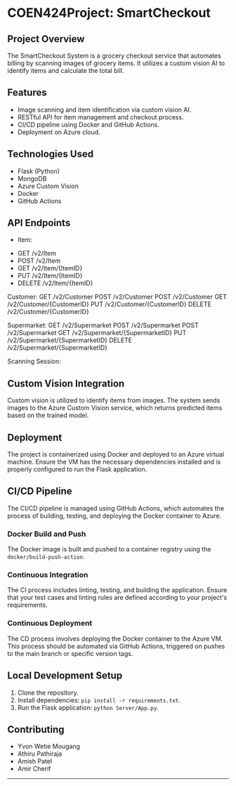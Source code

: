 # COEN424Project: SmartCheckout

## Project Overview
The SmartCheckout System is a grocery checkout service that automates billing by scanning images of grocery items. It utilizes a custom vision AI to identify items and calculate the total bill.

## Features
- Image scanning and item identification via custom vision AI.
- RESTful API for item management and checkout process.
- CI/CD pipeline using Docker and GitHub Actions.
- Deployment on Azure cloud.

## Technologies Used
- Flask (Python)
- MongoDB
- Azure Custom Vision
- Docker
- GitHub Actions

## API Endpoints
* Item:
- GET /v2/Item
- POST /v2/Item
- GET /v2/Item/{ItemID}
- PUT /v2/Item/{ItemID}
- DELETE /v2/Item/{ItemID}

Customer:
GET /v2/Customer
POST /v2/Customer
POST /v2/Customer
GET /v2/Customer/{CustomerID}
PUT /v2/Customer/{CustomerID}
DELETE /v2/Customer/{CustomerID}

Supermarket:
GET /v2/Supermarket
POST /v2/Supermarket
POST /v2/Supermarket
GET /v2/Supermarket/{SupermarketID}
PUT /v2/Supermarket/{SupermarketID}
DELETE /v2/Supermarket/{SupermarketID}

Scanning Session:

## Custom Vision Integration
Custom vision is utilized to identify items from images. The system sends images to the Azure Custom Vision service, which returns predicted items based on the trained model.

## Deployment
The project is containerized using Docker and deployed to an Azure virtual machine. Ensure the VM has the necessary dependencies installed and is properly configured to run the Flask application.

## CI/CD Pipeline
The CI/CD pipeline is managed using GitHub Actions, which automates the process of building, testing, and deploying the Docker container to Azure.

### Docker Build and Push
The Docker image is built and pushed to a container registry using the `docker/build-push-action`.

### Continuous Integration
The CI process includes linting, testing, and building the application. Ensure that your test cases and linting rules are defined according to your project's requirements.

### Continuous Deployment
The CD process involves deploying the Docker container to the Azure VM. This process should be automated via GitHub Actions, triggered on pushes to the main branch or specific version tags.

## Local Development Setup
1. Clone the repository.
2. Install dependencies: `pip install -r requirements.txt`.
3. Run the Flask application: `python Server/App.py`.

## Contributing
- Yvon Wetie Mougang
- Athiru Pathiraja
- Amish Patel
- Amir Cherif 
---
